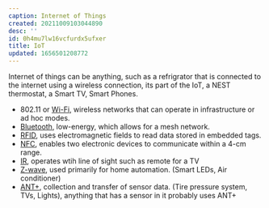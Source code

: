 ```yaml
---
caption: Internet of Things
created: 20211009103044890
desc: ''
id: 0h4mu7lw16vcfurdx5ufxer
title: IoT
updated: 1656501208772
---
```

   
Internet of things can be anything, such as a refrigrator that is connected to the internet using a wireless connection, its part of the IoT, a NEST thermostat, a Smart TV, Smart Phones.   
   
   
- 802.11 or [Wi-Fi](../devlog/wi-fi.md), wireless networks that can operate in infrastructure or ad hoc modes.   
- [Bluetooth](../devlog/Bluetooth.md), low-energy, which allows for a mesh network.   
- [RFID](../devlog/rfid.md), uses electromagnetic fields to read data stored in embedded tags.   
- [NFC](../devlog/nfc.md), enables two electronic devices to communicate within a 4-cm range.   
- [IR](../devlog/ir.md), operates wtih line of sight such as remote for a TV   
- [Z-wave](../devlog/z-wave.md), used primarily for home automation. (Smart LEDs, Air conditioner)   
- [ANT+](/not_created.md), collection and transfer of sensor data. (Tire pressure system, TVs, Lights), anything that has a sensor in it probably uses ANT+